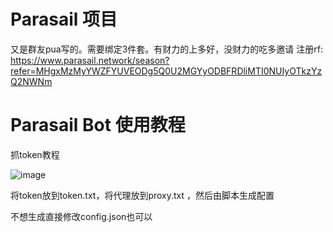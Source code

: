 # Parasail 项目
又是群友pua写的。需要绑定3件套。有财力的上多好，没财力的吃多邀请
注册rf: https://www.parasail.network/season?refer=MHgxMzMyYWZFYUVEODg5Q0U2MGYyODBFRDliMTI0NUIyOTkzYzQ2NWNm

# Parasail Bot 使用教程
抓token教程 

![image](https://github.com/user-attachments/assets/2f0f600e-7c38-4ae7-b35f-4482de642c1d)

将token放到token.txt，将代理放到proxy.txt ，然后由脚本生成配置

不想生成直接修改config.json也可以




